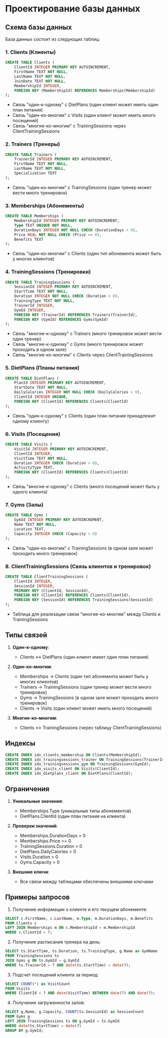 # Проектирование базы данных

## Схема базы данных

База данных состоит из следующих таблиц:

### 1. Clients (Клиенты)
```sql
CREATE TABLE Clients (
    ClientId INTEGER PRIMARY KEY AUTOINCREMENT,
    FirstName TEXT NOT NULL,
    LastName TEXT NOT NULL,
    JoinDate TEXT NOT NULL,
    MembershipId INTEGER,
    FOREIGN KEY (MembershipId) REFERENCES Memberships(MembershipId)
);
```
- Связь "один-к-одному" с DietPlans (один клиент может иметь один план питания)
- Связь "один-ко-многим" с Visits (один клиент может иметь много посещений)
- Связь "многие-ко-многим" с TrainingSessions через ClientTrainingSessions

### 2. Trainers (Тренеры)
```sql
CREATE TABLE Trainers (
    TrainerId INTEGER PRIMARY KEY AUTOINCREMENT,
    FirstName TEXT NOT NULL,
    LastName TEXT NOT NULL,
    Specialization TEXT
);
```
- Связь "один-ко-многим" с TrainingSessions (один тренер может вести много тренировок)

### 3. Memberships (Абонементы)
```sql
CREATE TABLE Memberships (
    MembershipId INTEGER PRIMARY KEY AUTOINCREMENT,
    Type TEXT UNIQUE NOT NULL,
    DurationDays INTEGER NOT NULL CHECK (DurationDays > 0),
    Price REAL NOT NULL CHECK (Price >= 0),
    Benefits TEXT
);
```
- Связь "один-ко-многим" с Clients (один тип абонемента может быть у многих клиентов)

### 4. TrainingSessions (Тренировки)
```sql
CREATE TABLE TrainingSessions (
    SessionId INTEGER PRIMARY KEY AUTOINCREMENT,
    StartTime TEXT NOT NULL,
    Duration INTEGER NOT NULL CHECK (Duration > 0),
    TrainingType TEXT NOT NULL,
    TrainerId INTEGER,
    GymId INTEGER,
    FOREIGN KEY (TrainerId) REFERENCES Trainers(TrainerId),
    FOREIGN KEY (GymId) REFERENCES Gyms(GymId)
);
```
- Связь "многие-к-одному" с Trainers (много тренировок может вести один тренер)
- Связь "многие-к-одному" с Gyms (много тренировок может проходить в одном зале)
- Связь "многие-ко-многим" с Clients через ClientTrainingSessions

### 5. DietPlans (Планы питания)
```sql
CREATE TABLE DietPlans (
    PlanId INTEGER PRIMARY KEY AUTOINCREMENT,
    StartDate TEXT NOT NULL,
    DailyCalories INTEGER NOT NULL CHECK (DailyCalories > 0),
    ClientId INTEGER UNIQUE,
    FOREIGN KEY (ClientId) REFERENCES Clients(ClientId)
);
```
- Связь "один-к-одному" с Clients (один план питания принадлежит одному клиенту)

### 6. Visits (Посещения)
```sql
CREATE TABLE Visits (
    VisitId INTEGER PRIMARY KEY AUTOINCREMENT,
    ClientId INTEGER,
    VisitTime TEXT NOT NULL,
    Duration INTEGER CHECK (Duration > 0),
    ActivityType TEXT,
    FOREIGN KEY (ClientId) REFERENCES Clients(ClientId)
);
```
- Связь "многие-к-одному" с Clients (много посещений может быть у одного клиента)

### 7. Gyms (Залы)
```sql
CREATE TABLE Gyms (
    GymId INTEGER PRIMARY KEY AUTOINCREMENT,
    Name TEXT NOT NULL,
    Location TEXT,
    Capacity INTEGER CHECK (Capacity > 0)
);
```
- Связь "один-ко-многим" с TrainingSessions (в одном зале может проходить много тренировок)

### 8. ClientTrainingSessions (Связь клиентов и тренировок)
```sql
CREATE TABLE ClientTrainingSessions (
    ClientId INTEGER,
    SessionId INTEGER,
    PRIMARY KEY (ClientId, SessionId),
    FOREIGN KEY (ClientId) REFERENCES Clients(ClientId),
    FOREIGN KEY (SessionId) REFERENCES TrainingSessions(SessionId)
);
```
- Таблица для реализации связи "многие-ко-многим" между Clients и TrainingSessions

## Типы связей

1. **Один-к-одному**:
   - Clients <-> DietPlans (один клиент имеет один план питания)

2. **Один-ко-многим**:
   - Memberships -> Clients (один тип абонемента может быть у многих клиентов)
   - Trainers -> TrainingSessions (один тренер может вести много тренировок)
   - Gyms -> TrainingSessions (в одном зале может проходить много тренировок)
   - Clients -> Visits (один клиент может иметь много посещений)

3. **Многие-ко-многим**:
   - Clients <-> TrainingSessions (через таблицу ClientTrainingSessions)

## Индексы

```sql
CREATE INDEX idx_clients_membership ON Clients(MembershipId);
CREATE INDEX idx_trainingsessions_trainer ON TrainingSessions(TrainerId);
CREATE INDEX idx_trainingsessions_gym ON TrainingSessions(GymId);
CREATE INDEX idx_visits_client ON Visits(ClientId);
CREATE INDEX idx_dietplans_client ON DietPlans(ClientId);
```

## Ограничения

1. **Уникальные значения**:
   - Memberships.Type (уникальные типы абонементов)
   - DietPlans.ClientId (один план питания на клиента)

2. **Проверки значений**:
   - Memberships.DurationDays > 0
   - Memberships.Price >= 0
   - TrainingSessions.Duration > 0
   - DietPlans.DailyCalories > 0
   - Visits.Duration > 0
   - Gyms.Capacity > 0

3. **Внешние ключи**:
   - Все связи между таблицами обеспечены внешними ключами

## Примеры запросов

1. Получение информации о клиенте и его текущем абонементе:
```sql
SELECT c.FirstName, c.LastName, m.Type, m.DurationDays, m.Benefits
FROM Clients c
LEFT JOIN Memberships m ON c.MembershipId = m.MembershipId
WHERE c.ClientId = ?;
```

2. Получение расписания тренера на день:
```sql
SELECT ts.StartTime, ts.Duration, ts.TrainingType, g.Name as GymName
FROM TrainingSessions ts
JOIN Gyms g ON ts.GymId = g.GymId
WHERE ts.TrainerId = ? AND date(ts.StartTime) = date(?);
```

3. Подсчет посещений клиента за период:
```sql
SELECT COUNT(*) as VisitCount
FROM Visits
WHERE ClientId = ? AND date(VisitTime) BETWEEN date(?) AND date(?);
```

4. Получение загруженности залов:
```sql
SELECT g.Name, g.Capacity, COUNT(ts.SessionId) as SessionCount
FROM Gyms g
LEFT JOIN TrainingSessions ts ON g.GymId = ts.GymId
WHERE date(ts.StartTime) = date(?)
GROUP BY g.GymId;
``` 
